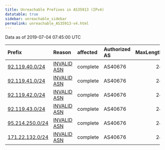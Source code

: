 ```yaml
---
title: Unreachable Prefixes in AS35913 (IPv4)
datatable: true
sidebar: unreachable_sidebar
permalink: unreachable_AS35913-v4.html
---
```


Data as of 2019-07-04 07:45:00 UTC


<div class="datatable-begin"></div>

| Prefix                                                   | Reason                                                                                                 | affected   | Authorized AS   |   MaxLength | Anchor                                         |   unreachable /24s |
|:---------------------------------------------------------|:-------------------------------------------------------------------------------------------------------|:-----------|:----------------|------------:|:-----------------------------------------------|-------------------:|
| [92.119.40.0/24](https://stat.ripe.net/92.119.40.0/24)   | [INVALID ASN](https://rpki-validator.ripe.net/announcement-preview?asn=AS35913&prefix=92.119.40.0/24)  | complete   | AS40676         |          24 | [RIPE](unreachable_RIPE_NCC_RPKI_Root-v4.html) |                  1 |
| [92.119.41.0/24](https://stat.ripe.net/92.119.41.0/24)   | [INVALID ASN](https://rpki-validator.ripe.net/announcement-preview?asn=AS35913&prefix=92.119.41.0/24)  | complete   | AS40676         |          24 | [RIPE](unreachable_RIPE_NCC_RPKI_Root-v4.html) |                  1 |
| [92.119.42.0/24](https://stat.ripe.net/92.119.42.0/24)   | [INVALID ASN](https://rpki-validator.ripe.net/announcement-preview?asn=AS35913&prefix=92.119.42.0/24)  | complete   | AS40676         |          24 | [RIPE](unreachable_RIPE_NCC_RPKI_Root-v4.html) |                  1 |
| [92.119.43.0/24](https://stat.ripe.net/92.119.43.0/24)   | [INVALID ASN](https://rpki-validator.ripe.net/announcement-preview?asn=AS35913&prefix=92.119.43.0/24)  | complete   | AS40676         |          24 | [RIPE](unreachable_RIPE_NCC_RPKI_Root-v4.html) |                  1 |
| [95.214.250.0/24](https://stat.ripe.net/95.214.250.0/24) | [INVALID ASN](https://rpki-validator.ripe.net/announcement-preview?asn=AS35913&prefix=95.214.250.0/24) | complete   | AS40676         |          24 | [RIPE](unreachable_RIPE_NCC_RPKI_Root-v4.html) |                  1 |
| [171.22.132.0/24](https://stat.ripe.net/171.22.132.0/24) | [INVALID ASN](https://rpki-validator.ripe.net/announcement-preview?asn=AS35913&prefix=171.22.132.0/24) | complete   | AS40676         |          24 | [RIPE](unreachable_RIPE_NCC_RPKI_Root-v4.html) |                  1 |

<div class="datatable-end"></div>